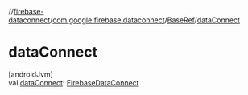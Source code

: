 //[firebase-dataconnect](../../../index.md)/[com.google.firebase.dataconnect](../index.md)/[BaseRef](index.md)/[dataConnect](data-connect.md)

# dataConnect

[androidJvm]\
val [dataConnect](data-connect.md): [FirebaseDataConnect](../-firebase-data-connect/index.md)
